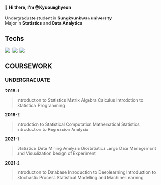 #### 👋 Hi there, I'm @Kyuounghyeon

Undergraduate student in **Sungkyunkwan university** <br>
Major in **Statistics** and **Data Analytics** <br>

## Techs

<p align="left">
  <img src="https://img.shields.io/badge/R-276DC3?style=flat-square&logo=R&logoColor=white"/></a>&nbsp
  <img src="https://img.shields.io/badge/Python-3766AB?style=flat-square&logo=Python&logoColor=white"/></a>&nbsp
  <img src="https://img.shields.io/badge/PyTorch-EE4C2C?style=flat-square&logo=PyTorch&logoColor=white"/></a>
</p>


## COURSEWORK 
### UNDERGRADUATE

**2018-1**
> Introduction to Statistics
> Matrix Algebra
> Calculus
> Introdction to Statistical Programming

**2018-2**
> Introdction to Statistical Computation
> Mathematical Statistics
> Introduction to Regression Analysis

**2021-1**
> Statistical Data Mining 
> Analysis 
> Biostatistics 
> Large Data Management and Visualization 
> Design of Experiment 

**2021-2**
> Introduction to Database
> Introduction to Deeplearning
> Introduction to Stochastic Process
> Statistical Modelling and Machine Learning


## 


<!---
Kyounghyeon/Kyounghyeon is a ✨ special ✨ repository because its `README.md` (this file) appears on your GitHub profile.
You can click the Preview link to take a look at your changes.
--->

